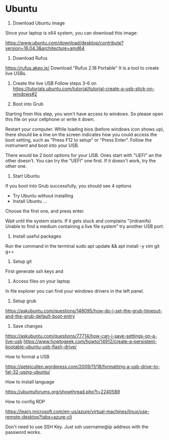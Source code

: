 # Ubuntu

1. Download Ubuntu image

Since your laptop is x64 system, you can download this image:

<https://www.ubuntu.com/download/desktop/contribute?version=16.04.3&architecture=amd64>

1. Download Rufus

<https://rufus.akeo.ie/>
Download "Rufus 2.18 Portable"
It is a tool to create live USBs.

1. Create the live USB
Follow steps 3-6 on <https://tutorials.ubuntu.com/tutorial/tutorial-create-a-usb-stick-on-windows#2>

1. Boot into Grub

Starting from this step, you won't have access to windows. So please open this file on your cellphone or write it down.

Restart your computer. While loading bios (before windows icon shows up), there should be a line on the screen indicates how you could access the boot setting, such as "Press F12 to setup" or "Press Enter". Follow the instrument and boot into your USB.

There would be 2 boot options for your USB. Ones start with "UEFI" an the other doesn't. You can try the "UEFI" one first. If it doesn't work, try the other one.

1. Start Ubuntu

If you boot into Grub successfully, you should see 4 options

- Try Ubuntu without installing
- Install Ubuntu
...

Choose the first one, and press enter.

Wait until the system starts. If it gets stuck and complains
"(initramfs) Unable to find a medium containing a live file system"
try another USB port.

1. Install useful packages

Run the command in the terminal
sudo apt update && apt install -y vim git g++

1. Setup git

First generate ssh keys and

1. Access files on your laptop

In file explorer you can find your windows drivers in the left panel.

1. Setup grub

<https://askubuntu.com/questions/148095/how-do-i-set-the-grub-timeout-and-the-grub-default-boot-entry>

1. Save changes

<https://askubuntu.com/questions/77714/how-can-i-save-settings-on-a-live-usb>
<https://www.howtogeek.com/howto/14912/create-a-persistent-bootable-ubuntu-usb-flash-drive/>

How to format a USB

<https://petejcullen.wordpress.com/2009/11/18/formatting-a-usb-drive-to-fat-32-using-ubuntu/>

How to install language

<https://ubuntuforums.org/showthread.php?t=2240589>

How to config RDP

<https://learn.microsoft.com/en-us/azure/virtual-machines/linux/use-remote-desktop?tabs=azure-cli>

Don't need to use SSH Key. Just ssh username@ip address with the password works.
